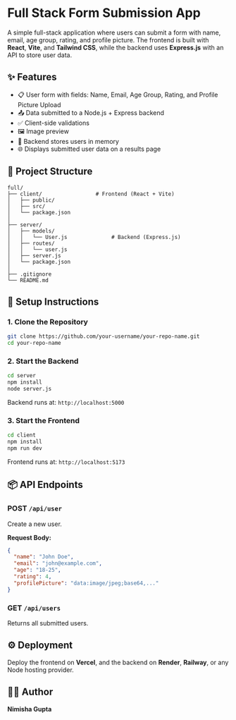 # Full Stack Form Submission App

A simple full-stack application where users can submit a form with name, email, age group, rating, and profile picture. The frontend is built with **React**, **Vite**, and **Tailwind CSS**, while the backend uses **Express.js** with an API to store user data.

## ✨ Features

- 📋 User form with fields: Name, Email, Age Group, Rating, and Profile Picture Upload  
- 📤 Data submitted to a Node.js + Express backend  
- ✅ Client-side validations  
- 🖼️ Image preview  
- 📁 Backend stores users in memory 
- 🌐 Displays submitted user data on a results page  

## 📁 Project Structure

```
full/
├── client/                 # Frontend (React + Vite)
│   ├── public/
│   ├── src/
│   └── package.json
│
├── server/
│   ├── models/
│   │   └── User.js              # Backend (Express.js)
│   ├── routes/
│   │   └── user.js
│   ├── server.js
│   └── package.json
│
├── .gitignore
└── README.md
```

## 🚀 Setup Instructions

### 1. Clone the Repository

```bash
git clone https://github.com/your-username/your-repo-name.git
cd your-repo-name
```

### 2. Start the Backend

```bash
cd server
npm install
node server.js
```

Backend runs at: `http://localhost:5000`

### 3. Start the Frontend

```bash
cd client
npm install
npm run dev
```

Frontend runs at: `http://localhost:5173`

## 📦 API Endpoints

### POST `/api/user`

Create a new user.

**Request Body:**

```json
{
  "name": "John Doe",
  "email": "john@example.com",
  "age": "18-25",
  "rating": 4,
  "profilePicture": "data:image/jpeg;base64,..."
}
```

### GET `/api/users`

Returns all submitted users.

## ⚙️ Deployment

Deploy the frontend on **Vercel**, and the backend on **Render**, **Railway**, or any Node hosting provider.

## 🙋‍♀️ Author

**Nimisha Gupta**
